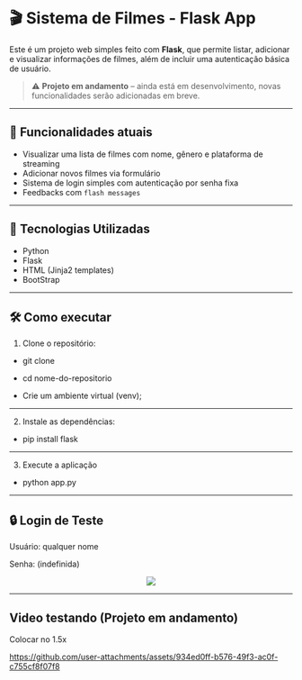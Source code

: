 # 🎬 Sistema de Filmes - Flask App

Este é um projeto web simples feito com **Flask**, que permite listar, adicionar e visualizar informações de filmes, além de incluir uma autenticação básica de usuário.  

> ⚠️ **Projeto em andamento** – ainda está em desenvolvimento, novas funcionalidades serão adicionadas em breve.

---

## 🔧 Funcionalidades atuais

- Visualizar uma lista de filmes com nome, gênero e plataforma de streaming
- Adicionar novos filmes via formulário
- Sistema de login simples com autenticação por senha fixa
- Feedbacks com `flash messages`

---

## 🚀 Tecnologias Utilizadas

- Python 
- Flask
- HTML (Jinja2 templates)
- BootStrap 

---

## 🛠️ Como executar

1.  Clone o repositório:
   
- git clone 

- cd nome-do-repositorio

- Crie um ambiente virtual (venv);

---

2.  Instale as dependências:

- pip install flask 

---

3.  Execute a aplicação

- python app.py

---

## 🔒 Login de Teste

Usuário: qualquer nome

Senha: (indefinida)



<p align="center">
  <a href="https://skillicons.dev">
    <img src="https://skillicons.dev/icons?i=python,flask,html,bootstrap" />
  </a>
</p>




---



## Video testando         (**Projeto em andamento**)
Colocar no 1.5x

https://github.com/user-attachments/assets/934ed0ff-b576-49f3-ac0f-c755cf8f07f8






